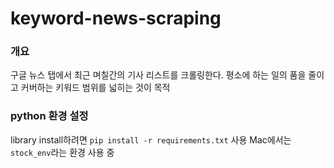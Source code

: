 # keyword-news-scraping

### 개요

구글 뉴스 탭에서 최근 며칠간의 기사 리스트를 크롤링한다. 평소에 하는 일의 품을 줄이고 커버하는 키워드 범위를 넓히는 것이 목적

### python 환경 설정

library install하려면 `pip install -r requirements.txt` 사용
Mac에서는 `stock_env`라는 환경 사용 중
